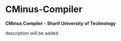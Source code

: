 # CMinus-Compiler
**CMinus Compiler - Sharif University of Technology**


description will be added.
